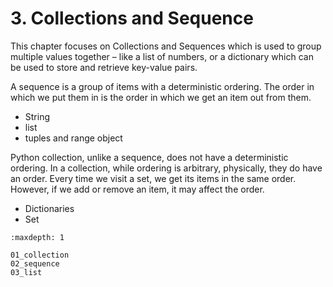 # 3. Collections and Sequence

This chapter focuses on Collections and Sequences which is used to group multiple values together – like a list of numbers, or a dictionary which can be used to store and retrieve key-value pairs.

A sequence is a group of items with a deterministic ordering. The order in which we put them in is the order in which we get an item out from them.

- String
- list
- tuples and range object

Python collection, unlike a sequence, does not have a deterministic ordering. In a collection, while ordering is arbitrary, physically, they do have an order. Every time we visit a set, we get its items in the same order. However, if we add or remove an item, it may affect the order.

- Dictionaries
- Set

```{toctree}
:maxdepth: 1

01_collection
02_sequence
03_list
```
